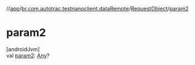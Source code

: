 //[app](../../../index.md)/[br.com.autotrac.testnanoclient.dataRemote](../index.md)/[RequestObject](index.md)/[param2](param2.md)

# param2

[androidJvm]\
val [param2](param2.md): [Any](https://kotlinlang.org/api/latest/jvm/stdlib/kotlin/-any/index.html)?
